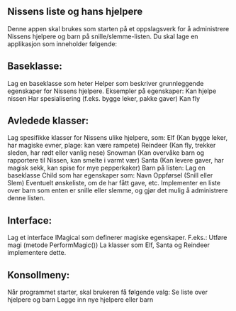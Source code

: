 ## Nissens liste og hans hjelpere
Denne appen skal brukes som starten på et oppslagsverk for å administrere Nissens hjelpere og barn på snille/slemme-listen.
Du skal lage en applikasjon som inneholder følgende:
## Baseklasse: 
Lag en baseklasse som heter Helper som beskriver grunnleggende egenskaper for Nissens hjelpere. Eksempler på egenskaper:
Kan hjelpe nissen
Har spesialisering (f.eks. bygge leker, pakke gaver)
Kan fly
## Avledede klasser: 
Lag spesifikke klasser for Nissens ulike hjelpere, som:
Elf (Kan bygge leker, har magiske evner, plage: kan være rampete)
Reindeer (Kan fly, trekker sleden, har rødt eller vanlig nese)
Snowman (Kan overvåke barn og rapportere til Nissen, kan smelte i varmt vær)
Santa (Kan levere gaver, har magisk sekk, kan spise for mye pepperkaker)
Barn på listen:
Lag en baseklasse Child som har egenskaper som: 
Navn
Oppførsel (Snill eller Slem)
Eventuelt ønskeliste, om de har fått gave, etc.
Implementer en liste over barn som enten er snille eller slemme, og gjør det mulig å administrere denne listen.
## Interface:
Lag et interface IMagical som definerer magiske egenskaper. F.eks.:
Utføre magi (metode PerformMagic())
La klasser som Elf, Santa og Reindeer implementere dette.

## Konsollmeny:
Når programmet starter, skal brukeren få følgende valg:
Se liste over hjelpere og barn
Legge inn nye hjelpere eller barn
